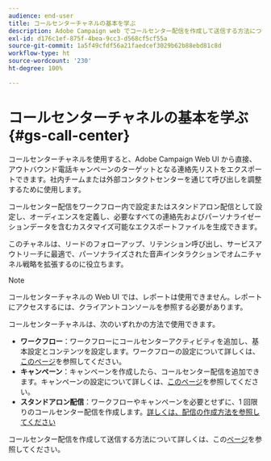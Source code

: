 ```yaml
---
audience: end-user
title: コールセンターチャネルの基本を学ぶ
description: Adobe Campaign web でコールセンター配信を作成して送信する方法について説明します
exl-id: d176c1ef-875f-4bea-9cc3-d568cf5cf55a
source-git-commit: 1a5f49cfdf56a21faedcef3029b62b88ebd81c8d
workflow-type: ht
source-wordcount: '230'
ht-degree: 100%

---
```


# コールセンターチャネルの基本を学ぶ {#gs-call-center}

コールセンターチャネルを使用すると、Adobe Campaign Web UI から直接、アウトバウンド電話キャンペーンのターゲットとなる連絡先リストをエクスポートできます。社内チームまたは外部コンタクトセンターを通じて呼び出しを調整するために使用します。

コールセンター配信をワークフロー内で設定またはスタンドアロン配信として設定し、オーディエンスを定義し、必要なすべての連絡先およびパーソナライゼーションデータを含むカスタマイズ可能なエクスポートファイルを生成できます。

このチャネルは、リードのフォローアップ、リテンション呼び出し、サービスアウトリーチに最適で、パーソナライズされた音声インタラクションでオムニチャネル戦略を拡張するのに役立ちます。

>[!NOTE]
>
>コールセンターチャネルの Web UI では、レポートは使用できません。レポートにアクセスするには、クライアントコンソールを参照する必要があります。

コールセンターチャネルは、次のいずれかの方法で使用できます。

* **ワークフロー**：ワークフローにコールセンターアクティビティを追加し、基本設定とコンテンツを設定します。ワークフローの設定について詳しくは、[このページ](../workflows/gs-workflow-creation.md)を参照してください。
* **キャンペーン**：キャンペーンを作成したら、コールセンター配信を追加できます。キャンペーンの設定について詳しくは、[このページ](../campaigns/gs-campaigns.md)を参照してください。
* **スタンドアロン配信**：ワークフローやキャンペーンを必要とせずに、1 回限りのコールセンター配信を作成します。[詳しくは、配信の作成方法を参照してください](../msg/gs-deliveries.md)

コールセンター配信を作成して送信する方法について詳しくは、この[ページ](../call-center/create-call-center.md)を参照してください。
